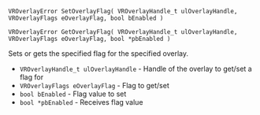 `VROverlayError SetOverlayFlag( VROverlayHandle_t ulOverlayHandle, VROverlayFlags eOverlayFlag, bool bEnabled )`

`VROverlayError GetOverlayFlag( VROverlayHandle_t ulOverlayHandle, VROverlayFlags eOverlayFlag, bool *pbEnabled )`

Sets or gets the specified flag for the specified overlay.

* `VROverlayHandle_t ulOverlayHandle` - Handle of the overlay to get/set a flag for
* `VROverlayFlags eOverlayFlag` - Flag to get/set
* `bool bEnabled` - Flag value to set
* `bool *pbEnabled` - Receives flag value
